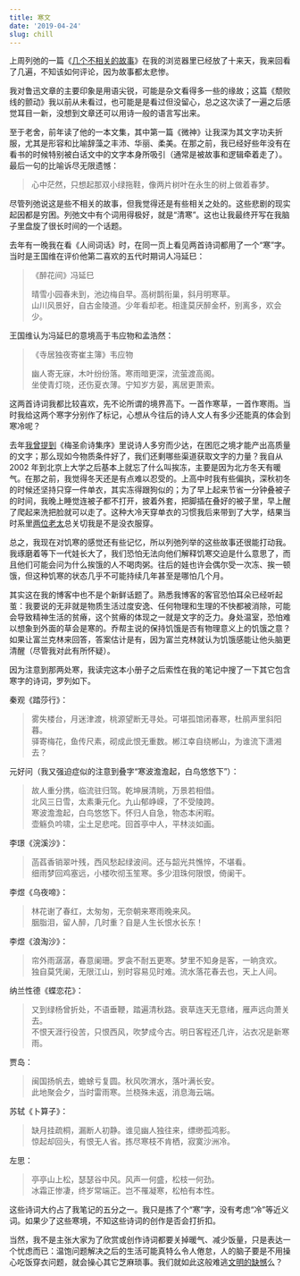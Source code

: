 ```yaml
---
title: 寒文
date: '2019-04-24'
slug: chill
---
```


上周列弛的一篇《[几个不相关的故事](https://www.liechi.org/cn/2019/04/stories-related/)》在我的浏览器里已经放了十来天，我来回看了几遍，不知该如何评论，因为故事都太悲惨。

我对鲁迅文章的主要印象是用语尖锐，可能是杂文看得多一些的缘故；这篇《颓败线的颤动》我以前从未看过，也可能是是看过但没留心，总之这次读了一遍之后感觉耳目一新，没想到文章还可以用诗一般的语言写出来。

至于老舍，前年读了他的一本文集，其中第一篇《微神》让我深为其文字功夫折服，尤其是形容和比喻辞藻之丰沛、华丽、柔美。在那之前，我已经好些年没有在看书的时候特别被白话文中的文字本身所吸引（通常是被故事和逻辑牵着走了）。最后一句的比喻诉尽无限遗憾：

> 心中茫然，只想起那双小绿拖鞋，像两片树叶在永生的树上做着春梦。

尽管列弛说这是些不相关的故事，但我觉得还是有些相关之处的。这些悲剧的现实起因都是穷困。列弛文中有个词用得极好，就是“清寒”。这也让我最终开写在我脑子里盘旋了很长时间的一个话题。

去年有一晚我在看《人间词话》时，在同一页上看见两首诗词都用了一个“寒”字。当时是王国维在评价他第二喜欢的五代时期词人冯延巳：

> 《醉花间》冯延巳
> 
> 晴雪小园春未到，池边梅自早。高树鹊衔巢，斜月明寒草。  
山川风景好，自古金陵道。少年看却老。相逢莫厌醉金杯，别离多，欢会少。

王国维认为冯延巳的意境高于韦应物和孟浩然：

> 《寺居独夜寄崔主簿》韦应物
> 
> 幽人寄无寐，木叶纷纷落。寒雨暗更深，流萤渡高阁。  
坐使青灯晓，还伤夏衣薄。宁知岁方晏，离居更萧索。

这两首诗词我都比较喜欢，先不论所谓的境界高下。一首作寒草，一首作寒雨。当时我给这两个寒字分别作了标记，心想从今往后的诗人文人有多少还能真的体会到寒冷呢？

去年[我曾提到](/cn/2018/07/fluent-essay/)《梅圣俞诗集序》里说诗人多穷而少达，在困厄之境才能产出高质量的文字；那么现如今物质条件好了，我们还剩哪些渠道获取文字的力量？我自从 2002 年到北京上大学之后基本上就忘了什么叫挨冻，主要是因为北方冬天有暖气。在那之前，我觉得冬天还是有点难以忍受的。上高中时我有些偏执，深秋初冬的时候还坚持只穿一件单衣，其实冻得跟狗似的；为了早上起来节省一分钟叠被子的时间，我晚上睡觉连被子都不打开，披着外套，把脚插在叠好的被子里，早上醒了爬起来洗把脸就可以走了。这种大冷天穿单衣的习惯我后来带到了大学，结果当时系里[两位老太](/cn/2007/11/type-iii-error/)总关切我是不是没衣服穿。

总之，我现在对饥寒的感觉还有些记忆，所以列弛列举的这些故事还很能打动我。我琢磨着等下一代娃长大了，我们恐怕无法向他们解释饥寒交迫是什么意思了，而且他们可能会问为什么挨饿的人不喝肉粥。往后的娃也许会偶尔受一次冻、挨一顿饿，但这种饥寒的状态几乎不可能持续几年甚至是哪怕几个月。

其实这在我的博客中也不是个新鲜话题了。熟悉我博客的客官恐怕耳朵已经听起茧：我要说的无非就是物质生活过度安逸、任何物理和生理的不快都被消除，可能会导致精神生活的贫瘠，这个贫瘠的体现之一就是文字的乏力。身处温室，恐怕难以想象到外面的草会是寒的。乔帮主说的保持饥饿是否有物理意义上的饥饿之意？如果让富兰克林来回答，答案估计是有，因为富兰克林就认为饥饿感能让他头脑更清醒（尽管我对此有所怀疑）。

因为注意到那两处寒，我读完这本小册子之后索性在我的笔记中搜了一下其它包含寒字的诗词，罗列如下。

秦观《踏莎行》：

> 雾失楼台，月迷津渡，桃源望断无寻处。可堪孤馆闭春寒，杜鹃声里斜阳暮。  
驿寄梅花，鱼传尺素，砌成此恨无重数。郴江幸自绕郴山，为谁流下潇湘去？

元好问（我又强迫症似的注意到叠字“寒波澹澹起，白鸟悠悠下”）：

> 故人重分携，临流驻归驾。乾坤展清眺，万景若相借。  
北风三日雪，太素秉元化。九山郁峥嵘，了不受陵跨。  
寒波澹澹起，白鸟悠悠下。怀归人自急，物态本闲暇。  
壶觞负吟啸，尘土足悲咤。回首亭中人，平林淡如画。

李璟《浣溪沙》：

> 菡萏香销翠叶残，西风愁起绿波间。还与韶光共憔悴，不堪看。  
细雨梦回鸡塞远，小楼吹彻玉笙寒。多少泪珠何限恨，倚阑干。

李煜《乌夜啼》：

> 林花谢了春红，太匆匆，无奈朝来寒雨晚来风。  
胭脂泪，留人醉，几时重？自是人生长恨水长东！

李煜《浪淘沙》：

> 帘外雨潺潺，春意阑珊。罗衾不耐五更寒。梦里不知身是客，一晌贪欢。  
独自莫凭阑，无限江山，别时容易见时难。流水落花春去也，天上人间。

纳兰性德《蝶恋花》：

> 又到绿杨曾折处，不语垂鞭，踏遍清秋路。衰草连天无意绪，雁声远向萧关去。  
不恨天涯行役苦，只恨西风，吹梦成今古。明日客程还几许，沾衣况是新寒雨。

贾岛：

> 闽国扬帆去，蟾蜍亏复圆。秋风吹渭水，落叶满长安。  
此地聚会夕，当时雷雨寒。兰桡殊未返，消息海云端。

苏轼《卜算子》：

> 缺月挂疏桐，漏断人初静。谁见幽人独往来，缥缈孤鸿影。  
惊起却回头，有恨无人省。拣尽寒枝不肯栖，寂寞沙洲冷。

左思：

> 亭亭山上松，瑟瑟谷中风。风声一何盛，松枝一何劲。  
冰霜正惨凄，终岁常端正。岂不罹凝寒，松柏有本性。

这些诗词大约占了我笔记的五分之一。我只是拣了个“寒”字，没有考虑“冷”等近义词。如果少了这些寒境，不知这些诗词的创作是否会打折扣。

当然，我不是主张大家为了欣赏或创作诗词都要关掉暖气、减少饭量，只是表达一个忧虑而已：温饱问题解决之后的生活可能真特么令人倦怠，人的脑子要是不用操心吃饭穿衣问题，就会操心其它芝麻琐事。我们就如此这般难逃[文明的缺憾](/cn/2018/11/civilization-and-its-discontents/)么？
